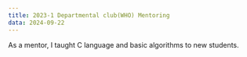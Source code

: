 ```yaml
---
title: 2023-1 Departmental club(WHO) Mentoring
data: 2024-09-22
---
```


As a mentor, I taught C language and basic algorithms to new students.